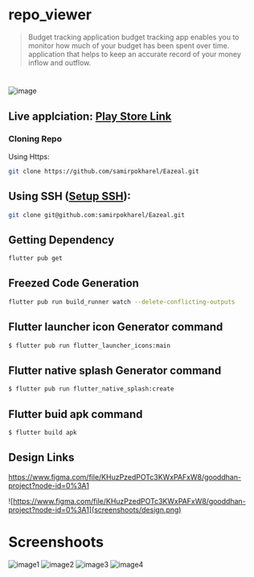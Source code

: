 # repo_viewer

> Budget tracking application budget tracking app enables you to monitor how much of your budget has been spent over time.
application that helps to keep an accurate record of your money inflow and outflow.

#

![image](https://user-images.githubusercontent.com/56714863/156800198-07415027-09ca-4dc1-9a53-374bdc666040.png)


## Live applciation: [Play Store Link](play.google.com/store/apps/details?id=sameer.gooddhanapp.com)

### Cloning Repo

Using Https:

```bash
git clone https://github.com/samirpokharel/Eazeal.git
```

## Using SSH ([Setup SSH](https://ramankarki.hashnode.dev/what-is-ssh-or-why-it-is-useful-or-how-to-setup-ssh-keys-on-github-and-bitbucket)):

```bash
git clone git@github.com:samirpokharel/Eazeal.git
```

## Getting Dependency

```bash
flutter pub get
```

## Freezed Code Generation

```bash
flutter pub run build_runner watch --delete-conflicting-outputs
```


## Flutter launcher icon Generator command

```bash
$ flutter pub run flutter_launcher_icons:main
```

## Flutter native splash Generator command

```bash
$ flutter pub run flutter_native_splash:create
```

## Flutter buid apk command

```bash
$ flutter build apk
```


## Design Links
https://www.figma.com/file/KHuzPzedPOTc3KWxPAFxW8/gooddhan-project?node-id=0%3A1

![https://www.figma.com/file/KHuzPzedPOTc3KWxPAFxW8/gooddhan-project?node-id=0%3A1](screenshoots/design.png)

# Screenshoots

![image1](screenshoots/1.png)
![image2](screenshoots/2.png)
![image3](screenshoots/3.jpg)
![image4](screenshoots/4.jpg)
